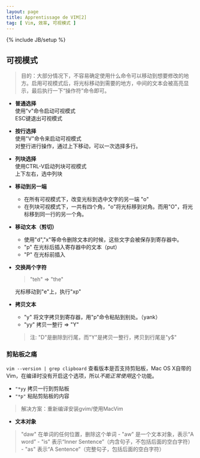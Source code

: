 ```yaml
---
layout: page
title: Apprentissage de VIM[2]
tag: [ Vim, 效率, 可视模式 ]
---
```

{% include JB/setup %}

## 可视模式
> 目的：大部分情况下，不容易确定使用什么命令可以移动到想要修改的地方。启用可视模式后，将光标移动到需要的地方，中间的文本会被高亮显示，最后执行一下“操作符”命令即可。

- **普通选择**  
	使用"v"命令启动可视模式  
	ESC键退出可视模式
	
- **按行选择**  
	使用"V"命令来启动可视模式  
	对整行进行操作，通过上下移动，可以一次选择多行。

- **列块选择**  
	使用CTRL-V启动列块可视模式  
	上下左右，选中列块  
	
- **移动到另一端**  
	- 在所有可视模式下，改变光标到选中文字的另一端 "o"
	- 在列块可视模式下，一共有四个角，"o"将光标移到对角。而用"O"，将光标移到同一行的另一个角。
	
	
	
- **移动文本（剪切）**
	- 使用"d","x"等命令删除文本的时候，这些文字会被保存到寄存器中。
	- "p" 在光标后插入寄存器中的文本（put）
	- "P" 在光标前插入
	
- **交换两个字符**
	> "teh" => "the"
	
	光标移动到"e"上，执行"xp"
	
- **拷贝文本**  
	- "y" 将文字拷贝到寄存器，用"p"命令粘贴到别处。（yank）  
	- "yy" 拷贝一整行 => "Y"
	> 注: "D"是删除到行尾，而"Y"是拷贝一整行，拷贝到行尾是"y$"

### 剪贴板之痛
`vim --version | grep clipboard`
查看版本是否支持剪贴板，Mac OS X自带的Vim，在编译时没有开启这个选项，所以*不能正常使用*这个功能。

- `"*yy` 拷贝一行到剪贴板
- `"*p"` 粘贴剪贴板的内容

> 解决方案：重新编译安装gvim/使用MacVim


- **文本对象**
> "daw" 在单词的任何位置，删除这个单词
	- "aw" 是一个文本对象，表示“A word”
	- "is" 表示“Inner Sentence”（内含句子，不包括后面的空白字符）
	- "as" 表示“A Sentence”（完整句子，包括后面的空白字符）

	
